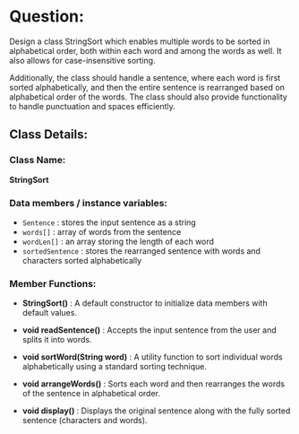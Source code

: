 # Question:

Design a class StringSort which enables multiple words to be sorted in alphabetical order, both within each word and among the words as well. It also allows for case-insensitive sorting.

Additionally, the class should handle a sentence, where each word is first sorted alphabetically, and then the entire sentence is rearranged based on alphabetical order of the words. The class should also provide functionality to handle punctuation and spaces efficiently.

## Class Details:

### Class Name:
**StringSort**

### Data members / instance variables:

- `Sentence` : stores the input sentence as a string
- `words[]` : array of words from the sentence
- `wordLen[]` : an array storing the length of each word
- `sortedSentence` : stores the rearranged sentence with words and characters sorted alphabetically

### Member Functions:

- **StringSort()** : A default constructor to initialize data members with default values.

- **void readSentence()** : Accepts the input sentence from the user and splits it into words.

- **void sortWord(String word)** : A utility function to sort individual words alphabetically using a standard sorting technique.

- **void arrangeWords()** : Sorts each word and then rearranges the words of the sentence in alphabetical order.

- **void display()** : Displays the original sentence along with the fully sorted sentence (characters and words).
